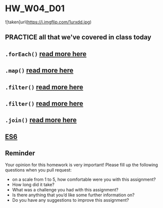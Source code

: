 # HW_W04_D01


![taken]url(https://i.imgflip.com/1urxdd.jpg)


## PRACTICE all that we've covered in class today 

## `.forEach()` [read more here](https://developer.mozilla.org/en-US/docs/Web/JavaScript/Reference/Global_Objects/Array/forEach)

## `.map()` [read more here](https://developer.mozilla.org/en-US/docs/Web/JavaScript/Reference/Global_Objects/Array/map)

## `.filter()` [read more here](https://developer.mozilla.org/en-US/docs/Web/JavaScript/Reference/Global_Objects/Array/filter)

## `.filter()` [read more here](https://developer.mozilla.org/en-US/docs/Web/JavaScript/Reference/Global_Objects/String/split)

## `.join()` [read more here](https://developer.mozilla.org/en-US/docs/Web/JavaScript/Reference/Global_Objects/Array/join)

## [ES6](https://www.freecodecamp.org/news/write-less-do-more-with-javascript-es6-5fd4a8e50ee2/)









## Reminder
Your opinion for this homework is very important! Please fill up the following questions when you pull request:
* on a scale from 1 to 5, how comfortable were you with this assignment?
* How long did it take?
* What was a challenge you had with this assignment?
* Is there anything that you’d like some further information on?
* Do you have any suggestions to improve this assignment?
